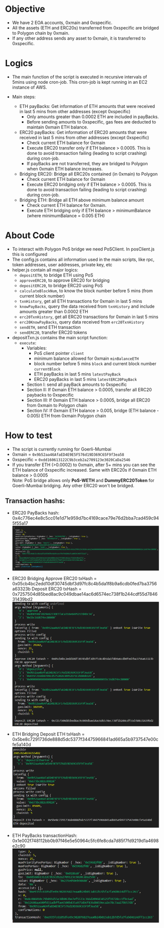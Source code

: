 # Objective

- We have 2 EOA accounts, 0xmain and 0xspecific.
- All the assets (ETH and ERC20s) transferred from 0xspecific are bridged to Polygon chain by 0xmain.
- If any other address sends any asset to 0xmain, it is transferred to 0xspecific.

# Logics

- The main function of the script is executed in recursive intervals of 5mins using node cron-job. This cron-job is kept running in an EC2 instance of AWS.
  <br>

- Main steps:
  - ETH payBacks: Get information of ETH amounts that were received in last 5 mins from other addresses (except 0xspecific)
    - Only amounts greater than 0.0002 ETH are included in payBacks.
    - Before sending amounts to 0xspecific, gas fees are deducted to maintain 0xmain ETH balance.
  - ERC20 payBacks: Get information of ERC20 amounts that were received in last 5 mins from other addresses (except 0xspecific)
    - Check current ETH balance for 0xmain
    - Execute ERC20 transfer only if ETH balance > 0.0005. This is done to avoid transaction failing (leading to script crashing) during cron-job.
    - If payBacks are not transferred, they are bridged to Polygon when 0xmain ETH balance increases.
  - Bridging ERC20: Bridge all ERC20s contained (in 0xmain) to Polygon
    - Check current ETH balance for 0xmain
    - Execute ERC20 bridging only if ETH balance > 0.0005. This is done to avoid transaction failing (leading to script crashing) during cron-job.
  - Bridging ETH: Bridge all ETH above minimum balance amount
    - Check current ETH balance for 0xmain.
    - Execute ETH bridging only if ETH balance > minimumBalance (where minimumBalance = 0.005 ETH)

# About Code

- To interact with Polygon PoS bridge we need PoSClient. In posClient.js this is configured
- The config.js contains all information used in the main scripts, like rpc, token addresses, user addresses, private key, etc
- helper.js contain all major logics:
  - `depositETH`, to bridge ETH using PoS
  - `approveERC20`, to approve ERC20 for bridging
  - `depositERC20`, to bridge ERC20 using PoS
  - `calculateBlockNum`, to know the block number before 5 mins (from current block number)
  - `txnHistory`, get all ETH transactions for 0xmain in last 5 mins
  - `knowPayBacks`, query the data received from `txnHistory` and include amounts greater than 0.0002 ETH
  - `erc20TxnHistory`, get all ERC20 transactions for 0xmain in last 5 mins
  - `erc20KnowPayBacks`, query data received from `erc20TxnHistory`
  - `sendETH`, send ETH transaction
  - `sendERC20`, transfer ERC20 tokens
- depositTxn.js contains the main script function:
  - `execute`:
    - Variables:
      - PoS client pointer `client`
      - minimum balance allowed for 0xmain `minBalanceETH`
      - block number before 5 mins `block` and current block number `currentBlock`
      - ETH payBacks in last 5 mins `latestPayBack`
      - ERC20 payBacks in last 5 mins `latestERC20PayBack`
    - Section I: send all payBack amounts to 0xspecific
    - Section II: If 0xmain ETH balance > 0.0005, transfer all ERC20 paybacks to 0xspecific
    - Section III: If 0xmain ETH balance > 0.0005, bridge all ERC20 from 0xmain to Polygon chain
    - Section IV: If 0xmain ETH balance > 0.005, bridge (ETH balance - 0.005) ETH from 0xmain Polygon chain

# How to test

- The script is currently running for Goerli-Mumbai
- 0xmain = `0x9b52aa46AfaED4E9E5F576d19D369C65F9f3ea58`
- 0xspecific = `0xdd160613122C9b3ceb2a2709123e3020CaDa2546`
- If you transfer ETH (>0.0002) to 0xmain, after 5+ mins you can see the ETH balance of 0xspecific increased. Same with ERC20s if 0xmain ETH balance > 0.0005
  <br>
  Note: PoS bridge allows only <strong>PoS-WETH</strong> and <strong>DummyERC20Token</strong> for Goerli-Mumbai bridging. Any other ERC20 won't be bridged.

## Transaction hashs:

- ERC20 PayBacks
  hash: 0x4c776ec4e8c5cc01e1d71e959d7bc4169cace79e76d2bba7cad459c945f55a17
  ![ERC20 payback](./imgs/repayERC20.PNG)

- ERC20 Bridging
  Approve ERC20 txHash = 0x05cb4bc2edd10df30745dbf3d97fc8c4b5da1f8b9a6cdb0fed7ba3756a63323b
  Deposit ERC20 txHash = 0x7257504d85bed8ac9c049dbae14ac6d6574ec738f1b244cdf55d784631439bd2
  ![ERC20 bridging](./imgs/bridgeERC20.PNG)

- ETH Bridging
  Deposit ETH txHash = 0x5be8c7291736de888d5dc5377f34475966841ad665a5b9737547e00cfe5a140d
  ![ETH bridging](./imgs/bridgeETH.PNG)

- ETH PayBacks
  transactionHash: 0x1e002f748112bb0b97f46e5e50964c5fc6fe8cda7d85f7fd9219d1a4698e2c90
  ![ETH payback](./imgs/repayETH.PNG)
